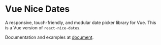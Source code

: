 # Vue Nice Dates

A responsive, touch-friendly, and modular date picker library for Vue. This is a Vue version of `react-nice-dates`.

Documentation and examples at [document](https://zhangchizi.github.com/vue-nice-dates).
